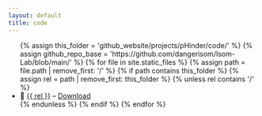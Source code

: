 ```yaml
---
layout: default
title: code
---
```


<ul>
{% assign this_folder = 'github_website/projects/pHinder/code/' %}
{% assign github_repo_base = 'https://github.com/dangerisom/Isom-Lab/blob/main/' %}
{% for file in site.static_files %}
  {% assign path = file.path | remove_first: '/' %}
  {% if path contains this_folder %}
    {% assign rel = path | remove_first: this_folder %}
    {% unless rel contains '/' %}
      <li>
        📄 <a href="{{ github_repo_base }}{{ this_folder }}{{ rel }}" target="_blank">{{ rel }}</a>  
        – <a href="{{ site.baseurl }}/{{ path }}" download>Download</a>
      </li>
    {% endunless %}
  {% endif %}
{% endfor %}
</ul>
